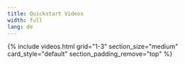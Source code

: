 ```yaml
---
title: Quickstart Videos
width: full
lang: de
---
```


{% include videos.html 
  grid="1-3" 
  section_size="medium" 
  card_style="default"
  section_padding_remove="top"
%}

